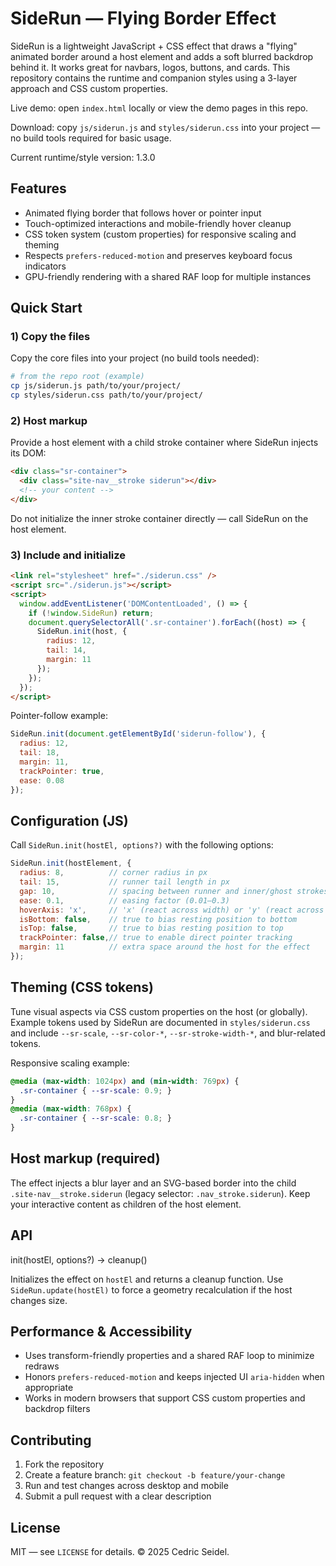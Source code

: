 # SideRun — Flying Border Effect

SideRun is a lightweight JavaScript + CSS effect that draws a "flying" animated border around a host element and adds a soft blurred backdrop behind it. It works great for navbars, logos, buttons, and cards. This repository contains the runtime and companion styles using a 3-layer approach and CSS custom properties.

Live demo: open `index.html` locally or view the demo pages in this repo.

Download: copy `js/siderun.js` and `styles/siderun.css` into your project — no build tools required for basic usage.

Current runtime/style version: 1.3.0

## Features

- Animated flying border that follows hover or pointer input
- Touch-optimized interactions and mobile-friendly hover cleanup
- CSS token system (custom properties) for responsive scaling and theming
- Respects `prefers-reduced-motion` and preserves keyboard focus indicators
- GPU-friendly rendering with a shared RAF loop for multiple instances

## Quick Start

### 1) Copy the files

Copy the core files into your project (no build tools needed):

```bash
# from the repo root (example)
cp js/siderun.js path/to/your/project/
cp styles/siderun.css path/to/your/project/
```

### 2) Host markup

Provide a host element with a child stroke container where SideRun injects its DOM:

```html
<div class="sr-container">
  <div class="site-nav__stroke siderun"></div>
  <!-- your content -->
</div>
```

Do not initialize the inner stroke container directly — call SideRun on the host element.

### 3) Include and initialize

```html
<link rel="stylesheet" href="./siderun.css" />
<script src="./siderun.js"></script>
<script>
  window.addEventListener('DOMContentLoaded', () => {
    if (!window.SideRun) return;
    document.querySelectorAll('.sr-container').forEach((host) => {
      SideRun.init(host, {
        radius: 12,
        tail: 14,
        margin: 11
      });
    });
  });
</script>
```

Pointer-follow example:

```js
SideRun.init(document.getElementById('siderun-follow'), {
  radius: 12,
  tail: 18,
  margin: 11,
  trackPointer: true,
  ease: 0.08
});
```

## Configuration (JS)

Call `SideRun.init(hostEl, options?)` with the following options:

```js
SideRun.init(hostElement, {
  radius: 8,          // corner radius in px
  tail: 15,           // runner tail length in px
  gap: 10,            // spacing between runner and inner/ghost strokes in px
  ease: 0.1,          // easing factor (0.01–0.3)
  hoverAxis: 'x',     // 'x' (react across width) or 'y' (react across height)
  isBottom: false,    // true to bias resting position to bottom
  isTop: false,       // true to bias resting position to top
  trackPointer: false,// true to enable direct pointer tracking
  margin: 11          // extra space around the host for the effect
});
```

## Theming (CSS tokens)

Tune visual aspects via CSS custom properties on the host (or globally). Example tokens used by SideRun are documented in `styles/siderun.css` and include `--sr-scale`, `--sr-color-*`, `--sr-stroke-width-*`, and blur-related tokens.

Responsive scaling example:

```css
@media (max-width: 1024px) and (min-width: 769px) {
  .sr-container { --sr-scale: 0.9; }
}
@media (max-width: 768px) {
  .sr-container { --sr-scale: 0.8; }
}
```

## Host markup (required)

The effect injects a blur layer and an SVG-based border into the child `.site-nav__stroke.siderun` (legacy selector: `.nav_stroke.siderun`). Keep your interactive content as children of the host element.

## API

init(hostEl, options?) -> cleanup()

Initializes the effect on `hostEl` and returns a cleanup function. Use `SideRun.update(hostEl)` to force a geometry recalculation if the host changes size.

## Performance & Accessibility

- Uses transform-friendly properties and a shared RAF loop to minimize redraws
- Honors `prefers-reduced-motion` and keeps injected UI `aria-hidden` when appropriate
- Works in modern browsers that support CSS custom properties and backdrop filters

## Contributing

1. Fork the repository
2. Create a feature branch: `git checkout -b feature/your-change`
3. Run and test changes across desktop and mobile
4. Submit a pull request with a clear description

## License
MIT — see `LICENSE` for details. © 2025 Cedric Seidel.
